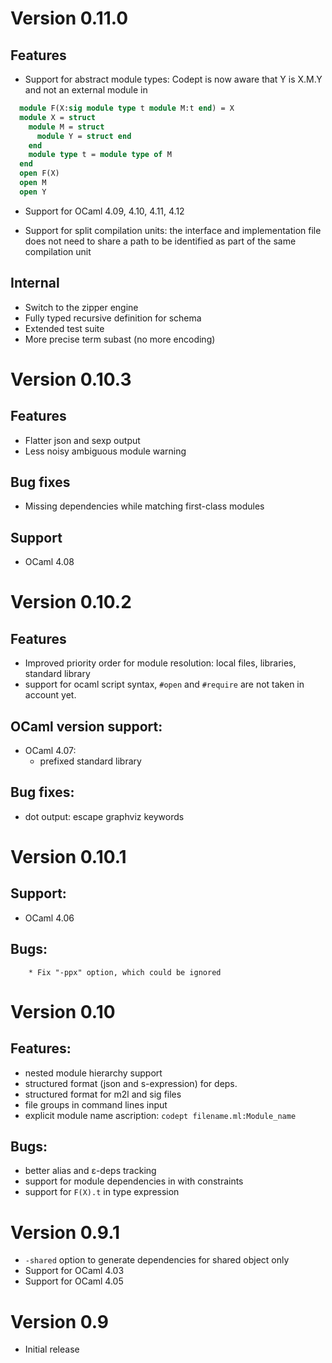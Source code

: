# Version 0.11.0

## Features

  * Support for abstract module types:
	Codept is now aware that Y is X.M.Y and
	not an external module in

```ocaml
  module F(X:sig module type t module M:t end) = X
  module X = struct
    module M = struct
      module Y = struct end
    end
    module type t = module type of M
  end
  open F(X)
  open M
  open Y
```

  * Support for OCaml 4.09, 4.10, 4.11, 4.12

  * Support for split compilation units: the interface and
    implementation file does not need to share a path to
    be identified as part of the same compilation unit

## Internal

* Switch to the zipper engine
* Fully typed recursive definition for schema
* Extended test suite
* More precise term subast (no more encoding)

# Version 0.10.3

## Features

* Flatter json and sexp output
* Less noisy ambiguous module warning

## Bug fixes

  * Missing dependencies while matching first-class modules

## Support

  * OCaml 4.08

# Version 0.10.2

## Features

  * Improved priority order for module resolution:
    local files, libraries, standard library
  * support for ocaml script syntax,
    `#open` and `#require` are not taken in account yet.

## OCaml version support:

  * OCaml 4.07:
    * prefixed standard library

## Bug fixes:

  * dot output: escape graphviz keywords

# Version 0.10.1

## Support:

  * OCaml 4.06

## Bugs:

        * Fix "-ppx" option, which could be ignored

# Version 0.10

## Features:

  * nested module hierarchy support
  * structured format (json and s-expression) for deps.
  * structured format for m2l and sig files
  * file groups in command lines input
  * explicit module name ascription: `codept filename.ml:Module_name`

## Bugs:
  * better alias and ε-deps tracking
  * support for module dependencies in with constraints
  * support for `F(X).t` in type expression

# Version 0.9.1
  * `-shared` option to generate dependencies for shared object only
  * Support for OCaml 4.03
  * Support for OCaml 4.05

# Version 0.9
  * Initial release
